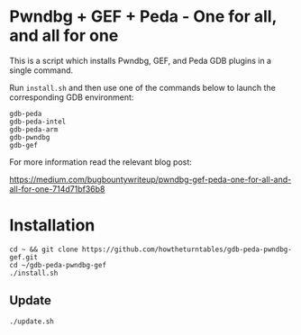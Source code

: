 # Pwndbg + GEF + Peda - One for all, and all for one

This is a script which installs Pwndbg, GEF, and Peda GDB plugins in a single command.

Run `install.sh` and then use one of the commands below to launch the corresponding GDB environment:

```
gdb-peda
gdb-peda-intel
gdb-peda-arm
gdb-pwndbg
gdb-gef
```

For more information read the relevant blog post:

https://medium.com/bugbountywriteup/pwndbg-gef-peda-one-for-all-and-all-for-one-714d71bf36b8

# Installation

```
cd ~ && git clone https://github.com/howtheturntables/gdb-peda-pwndbg-gef.git
cd ~/gdb-peda-pwndbg-gef
./install.sh
```

## Update

```
./update.sh
```
